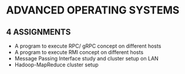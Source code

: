 # ADVANCED OPERATING SYSTEMS

## 4 ASSIGNMENTS

* A program to execute RPC/ gRPC concept on different hosts
* A program to execute RMI concept on different hosts
* Message Passing Interface study and cluster setup on LAN
* Hadoop-MapReduce cluster setup
